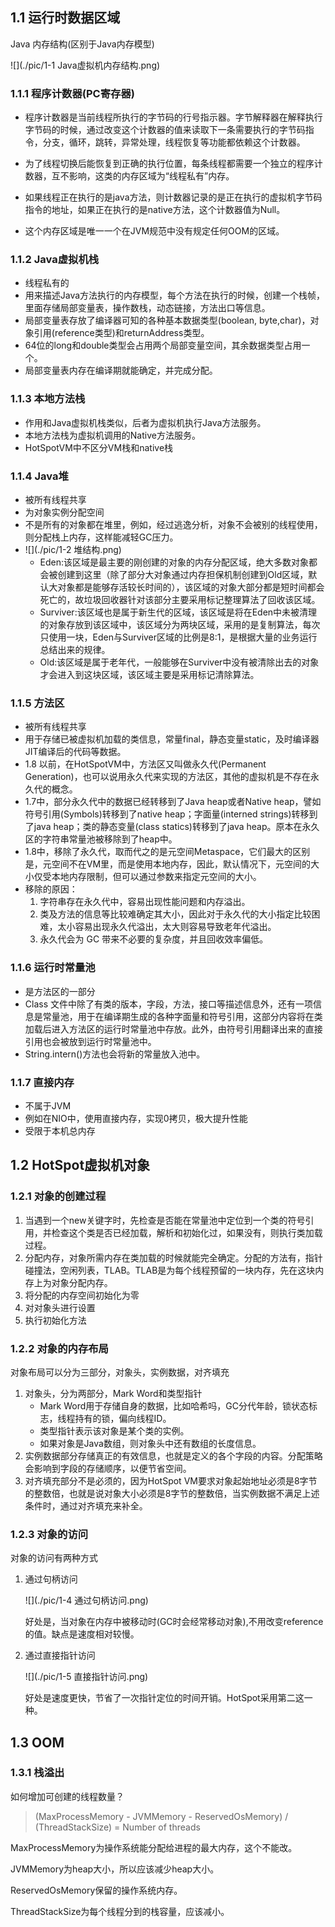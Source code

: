 ## 1.1 运行时数据区域

Java 内存结构(区别于Java内存模型)

![](./pic/1-1 Java虚拟机内存结构.png)

### 1.1.1 程序计数器(PC寄存器)

- 程序计数器是当前线程所执行的字节码的行号指示器。字节解释器在解释执行字节码的时候，通过改变这个计数器的值来读取下一条需要执行的字节码指令，分支，循环，跳转，异常处理，线程恢复等功能都依赖这个计数器。

- 为了线程切换后能恢复到正确的执行位置，每条线程都需要一个独立的程序计数器，互不影响，这类的内存区域为“线程私有”内存。

- 如果线程正在执行的是java方法，则计数器记录的是正在执行的虚拟机字节码指令的地址，如果正在执行的是native方法，这个计数器值为Null。

- 这个内存区域是唯一一个在JVM规范中没有规定任何OOM的区域。

### 1.1.2 Java虚拟机栈

- 线程私有的
- 用来描述Java方法执行的内存模型，每个方法在执行的时候，创建一个栈帧，里面存储局部变量表，操作数栈，动态链接，方法出口等信息。
- 局部变量表存放了编译器可知的各种基本数据类型(boolean, byte,char)，对象引用(reference类型)和returnAddress类型。
- 64位的long和double类型会占用两个局部变量空间，其余数据类型占用一个。
- 局部变量表内存在编译期就能确定，并完成分配。

### 1.1.3 本地方法栈

- 作用和Java虚拟机栈类似，后者为虚拟机执行Java方法服务。
- 本地方法栈为虚拟机调用的Native方法服务。
- HotSpotVM中不区分VM栈和native栈

### 1.1.4 Java堆

- 被所有线程共享
- 为对象实例分配空间
- 不是所有的对象都在堆里，例如，经过逃逸分析，对象不会被别的线程使用，则分配栈上内存，这样能减轻GC压力。
- ![](./pic/1-2 堆结构.png)
  - Eden:该区域是最主要的刚创建的对象的内存分配区域，绝大多数对象都会被创建到这里（除了部分大对象通过内存担保机制创建到Old区域，默认大对象都是能够存活较长时间的），该区域的对象大部分都是短时间都会死亡的，故垃圾回收器针对该部分主要采用标记整理算法了回收该区域。
  - Surviver:该区域也是属于新生代的区域，该区域是将在Eden中未被清理的对象存放到该区域中，该区域分为两块区域，采用的是复制算法，每次只使用一块，Eden与Surviver区域的比例是8:1，是根据大量的业务运行总结出来的规律。
  - Old:该区域是属于老年代，一般能够在Surviver中没有被清除出去的对象才会进入到这块区域，该区域主要是采用标记清除算法。

### 1.1.5 方法区

- 被所有线程共享
- 用于存储已被虚拟机加载的类信息，常量final，静态变量static，及时编译器JIT编译后的代码等数据。
- 1.8 以前，在HotSpotVM中，方法区又叫做永久代(Permanent Generation)，也可以说用永久代来实现的方法区，其他的虚拟机是不存在永久代的概念。
- 1.7中，部分永久代中的数据已经转移到了Java heap或者Native heap，譬如符号引用(Symbols)转移到了native heap；字面量(interned strings)转移到了java heap；类的静态变量(class statics)转移到了java heap。原本在永久区的字符串常量池被移除到了heap中。
- 1.8中，移除了永久代，取而代之的是元空间Metaspace，它们最大的区别是，元空间不在VM里，而是使用本地内存，因此，默认情况下，元空间的大小仅受本地内存限制，但可以通过参数来指定元空间的大小。
- 移除的原因：
  1. 字符串存在永久代中，容易出现性能问题和内存溢出。
  2. 类及方法的信息等比较难确定其大小，因此对于永久代的大小指定比较困难，太小容易出现永久代溢出，太大则容易导致老年代溢出。
  3. 永久代会为 GC 带来不必要的复杂度，并且回收效率偏低。

### 1.1.6 运行时常量池

- 是方法区的一部分
- Class 文件中除了有类的版本，字段，方法，接口等描述信息外，还有一项信息是常量池，用于在编译期生成的各种字面量和符号引用，这部分内容将在类加载后进入方法区的运行时常量池中存放。此外，由符号引用翻译出来的直接引用也会被放到运行时常量池中。
- String.intern()方法也会将新的常量放入池中。

### 1.1.7 直接内存

- 不属于JVM
- 例如在NIO中，使用直接内存，实现0拷贝，极大提升性能
- 受限于本机总内存

## 1.2 HotSpot虚拟机对象

### 1.2.1 对象的创建过程

1. 当遇到一个new关键字时，先检查是否能在常量池中定位到一个类的符号引用，并检查这个类是否已经加载，解析和初始化过，如果没有，则执行类加载过程。
2. 分配内存，对象所需内存在类加载的时候就能完全确定。分配的方法有，指针碰撞法，空闲列表，TLAB。TLAB是为每个线程预留的一块内存，先在这块内存上为对象分配内存。
3. 将分配的内存空间初始化为零
4. 对对象头进行设置
5. 执行初始化方法

### 1.2.2 对象的内存布局

对象布局可以分为三部分，对象头，实例数据，对齐填充

1. 对象头，分为两部分，Mark Word和类型指针
   - Mark Word用于存储自身的数据，比如哈希吗，GC分代年龄，锁状态标志，线程持有的锁，偏向线程ID。
   - 类型指针表示该对象是某个类的实例。
   - 如果对象是Java数组，则对象头中还有数组的长度信息。
2. 实例数据部分存储真正的有效信息，也就是定义的各个字段的内容。分配策略会影响到字段的存储顺序，以便节省空间。
3. 对齐填充部分不是必须的，因为HotSpot VM要求对象起始地址必须是8字节的整数倍，也就是说对象大小必须是8字节的整数倍，当实例数据不满足上述条件时，通过对齐填充来补全。

### 1.2.3 对象的访问

对象的访问有两种方式

1. 通过句柄访问

   ![](./pic/1-4 通过句柄访问.png)

   好处是，当对象在内存中被移动时(GC时会经常移动对象),不用改变reference的值。缺点是速度相对较慢。

2. 通过直接指针访问

   ![](./pic/1-5 直接指针访问.png)

   好处是速度更快，节省了一次指针定位的时间开销。HotSpot采用第二这一种。

## 1.3 OOM

### 1.3.1 栈溢出

如何增加可创建的线程数量？

> (MaxProcessMemory - JVMMemory - ReservedOsMemory) / (ThreadStackSize) = Number of threads

MaxProcessMemory为操作系统能分配给进程的最大内存，这个不能改。

JVMMemory为heap大小，所以应该减少heap大小。

ReservedOsMemory保留的操作系统内存。

ThreadStackSize为每个线程分到的栈容量，应该减小。

 